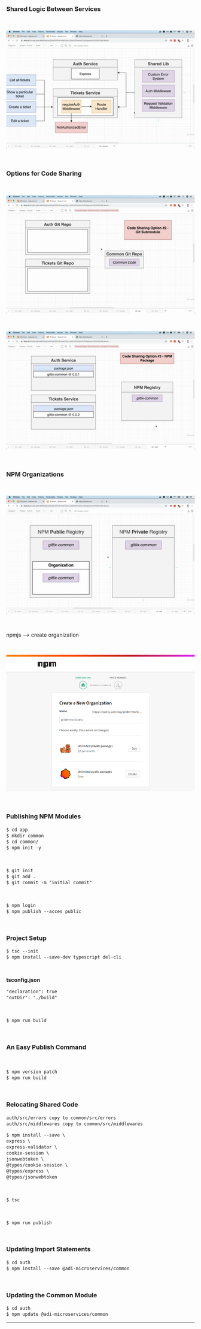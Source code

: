 ### Shared Logic Between Services

<br/>

![Application](/img/pic-12-01.png?raw=true)

<br/>

### Options for Code Sharing

<br/>

![Application](/img/pic-12-02.png?raw=true)

<br/>

![Application](/img/pic-12-03.png?raw=true)

<br/>

### NPM Organizations

<br/>

![Application](/img/pic-12-04.png?raw=true)

<br/>

npmjs --> create organization

<br/>

![Application](/img/pic-12-05.png?raw=true)

<br/>

### Publishing NPM Modules

    $ cd app
    $ mkdir common
    $ cd common/
    $ npm init -y

<br/>

    $ git init
    $ git add .
    $ git commit -m "initial commit"

<br/>

    $ npm login
    $ npm publish --acces public

<br/>

### Project Setup

    $ tsc --init
    $ npm install --save-dev typescript del-cli

<br/>

**tsconfig.json**

    "declaration": true
    "outDir": "./build"

<br/>

    $ npm run build

<br/>

### An Easy Publish Command

<br/>

    $ npm version patch
    $ npm run build

<br/>

### Relocating Shared Code

```
auth/src/errors copy to common/src/errors
auth/src/middlewares copy to common/src/middlewares
```

    $ npm install --save \
    express \
    express-validator \
    cookie-session \
    jsonwebtoken \
    @types/cookie-session \
    @types/express \
    @types/jsonwebtoken

<br/>

    $ tsc

<br/>

    $ npm run publish

<br/>

### Updating Import Statements

    $ cd auth
    $ npm install --save @adi-microservices/common

<br/>

### Updating the Common Module

    $ cd auth
    $ npm update @adi-microservices/common

---

<br/>